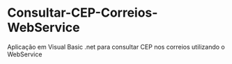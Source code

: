 # Consultar-CEP-Correios-WebService
Aplicação em Visual Basic .net para consultar CEP nos correios utilizando o WebService
